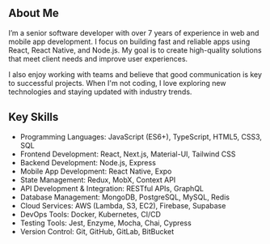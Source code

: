 ## About Me

I’m a senior software developer with over 7 years of experience in web and mobile app development. I focus on building fast and reliable apps using React, React Native, and Node.js. My goal is to create high-quality solutions that meet client needs and improve user experiences.

I also enjoy working with teams and believe that good communication is key to successful projects. When I'm not coding, I love exploring new technologies and staying updated with industry trends.

## Key Skills

- Programming Languages: JavaScript (ES6+), TypeScript, HTML5, CSS3, SQL
- Frontend Development: React, Next.js, Material-UI, Tailwind CSS
- Backend Development: Node.js, Express
- Mobile App Development: React Native, Expo
- State Management: Redux, MobX, Context API
- API Development & Integration: RESTful APIs, GraphQL
- Database Management: MongoDB, PostgreSQL, MySQL, Redis
- Cloud Services: AWS (Lambda, S3, EC2), Firebase, Supabase
- DevOps Tools: Docker, Kubernetes, CI/CD
- Testing Tools: Jest, Enzyme, Mocha, Chai, Cypress
- Version Control: Git, GitHub, GitLab, BitBucket
